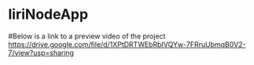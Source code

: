 # liriNodeApp
#Below is a link to a preview video of the project
https://drive.google.com/file/d/1XPtDRTWEbRbIVQYw-7FRruUbmqB0V2-7/view?usp=sharing
